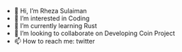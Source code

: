 - 👋 Hi, I’m Rheza Sulaiman
- 👀 I’m interested in Coding
- 🌱 I’m currently learning Rust
- 💞️ I’m looking to collaborate on Developing Coin Project
- 📫 How to reach me: twitter

<!---
rz1989s/rz1989s is a ✨ special ✨ repository because its `README.md` (this file) appears on your GitHub profile.
You can click the Preview link to take a look at your changes.
--->

